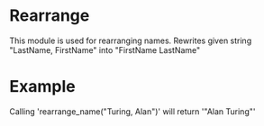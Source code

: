 Rearrange
=========

This module is used for rearranging names.
Rewrites given string "LastName, FirstName" into "FirstName LastName"

# Example

Calling 'rearrange_name("Turing, Alan")' will return '"Alan Turing"'
